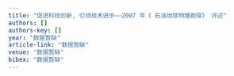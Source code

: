 ```yaml
---
title: "促进科技创新, 引领技术进步——2007 年《 石油地球物理勘探》 评述"
authors: []
authors-key: []
year: "数据暂缺"
article-link: "数据暂缺"
venue: "数据暂缺"
bibex: "数据暂缺"
---
```

